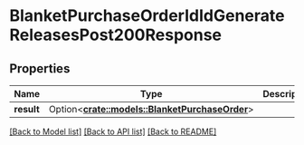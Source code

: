 # BlanketPurchaseOrderIdIdGenerateReleasesPost200Response

## Properties

Name | Type | Description | Notes
------------ | ------------- | ------------- | -------------
**result** | Option<[**crate::models::BlanketPurchaseOrder**](blanketPurchaseOrder.md)> |  | [optional]

[[Back to Model list]](../README.md#documentation-for-models) [[Back to API list]](../README.md#documentation-for-api-endpoints) [[Back to README]](../README.md)


